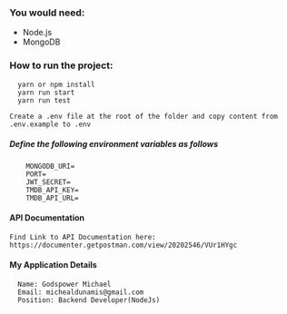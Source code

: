 ### You would need:

- Node.js
- MongoDB

### How to run the project:

```
  yarn or npm install
  yarn run start
  yarn run test
```

`Create a .env file at the root of the folder and copy content from .env.example to .env`

##### Define the following environment variables as follows

```
    MONGODB_URI=
    PORT=
    JWT_SECRET=
    TMDB_API_KEY=
    TMDB_API_URL=
```
#### API Documentation

 `Find Link to API Documentation here: https://documenter.getpostman.com/view/20202546/VUr1HYgc`
#### My Application Details

```
  Name: Godspower Michael
  Email: michealdunamis@gmail.com
  Position: Backend Developer(NodeJs)

```
